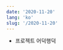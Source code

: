 ```yaml
---
date: '2020-11-20'
lang: 'ko'
slug: '/2020-11-20'
---
```


- 프로젝트 어덕행덕

<head>
  <html lang="ko-KR"/>
</head>
